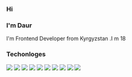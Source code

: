 ### Hi 

###                                            I'm Daur
I'm Frontend Developer from Kyrgyzstan .I m 18  


###                                            Techonloges

<img src="https://img.shields.io/badge/HTML5-E34F26?style=for-the-badge&logo=HTML5&logoColor=black"/> 
<img src="https://img.shields.io/badge/CSS3-1572B6?style=for-the-badge&logo=CSS3&logoColor=black"/> 
<img src="https://img.shields.io/badge/Javascript-F7DF1E?style=for-the-badge&logo=Javascript&logoColor=black"/> 
<img src="https://img.shields.io/badge/JSON-ffc800?style=for-the-badge&logo=JSON&logoColor=black"/> 
<img src="https://img.shields.io/badge/Figma-F24E1E?style=for-the-badge&logo=Figma&logoColor=black"/>
<img src="https://img.shields.io/badge/Sass-rgb(255, 233, 255)?style=for-the-badge&logo=Sass&logoColor=pink"/> 
<img src="https://img.shields.io/badge/React-000000?style=for-the-badge&logo=React&logoColor=blue"/> 
<img src="https://img.shields.io/badge/Bootstrap-712cf9?style=for-the-badge&logo=Bootstrap&logoColor=FFFFFF"/> 
<img src="https://img.shields.io/badge/Git-000000?style=for-the-badge&logo=Git&logoColor=FFFFFF"/> 
<img src="https://img.shields.io/badge/Postman-ff8800?style=for-the-badge&logo=Postman&logoColor=FFFFFF"/> 
